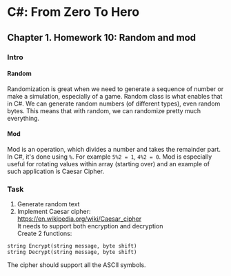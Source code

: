 # C#: From Zero To Hero
## Chapter 1. Homework 10: Random and mod

### Intro
#### Random
Randomization is great when we need to generate a sequence of number or make a simulation, especially of a game.
Random class is what enables that in C#. We can generate random numbers (of different types), even random bytes.
This means that with random, we can randomize pretty much everything.

#### Mod
Mod is an operation, which divides a number and takes the remainder part.
In C#, it's done using ``%``. For example ``5%2 = 1``, ``4%2 = 0``.
Mod is especially useful for rotating values within array (starting over) and an example of such application is Caesar Cipher.

### Task

1) Generate random text
2) Implement Caesar cipher:  
https://en.wikipedia.org/wiki/Caesar_cipher  
It needs to support both encryption and decryption  
Create 2 functions:  
```
string Encrypt(string message, byte shift)
string Decrypt(string message, byte shift)
```
The cipher should support all the ASCII symbols.
